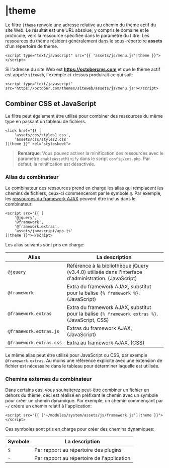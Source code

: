 # |theme

Le filtre `|theme` renvoie une adresse relative au chemin du thème actif du site Web. Le résultat est une URL absolue, y compris le domaine et le protocole, vers la ressource spécifiée dans le paramètre du filtre. Les ressources du thème résident généralement dans le sous-répertoire **assets** d'un répertoire de thème.

    <script type="text/javascript" src="{{ 'assets/js/menu.js'|theme }}"></script>

Si l'adresse du site Web est **https://octobercms.com** et que le thème actif est appelé `siteweb`, l'exemple ci-dessus produirait ce qui suit:

    <script type="text/javascript" src="https://october.com/themes/siteweb/assets/js/menu.js"></script>

<a name="combine-css-javascript"> </a>

## Combiner CSS et JavaScript

Le filtre peut également être utilisé pour combiner des ressources du même type en passant un tableau de fichiers.

    <link href="{{ [
        'assets/css/styles1.css',
        'assets/css/styles2.css'
    ]|theme }}" rel="stylesheet">

> **Remarque**: Vous pouvez activer la minification des ressources avec le paramètre `enableAssetMinify` dans le script `config/cms.php`. Par défaut, la minification est désactivée.

<a name="combiner-aliases"> </a>

### Alias ​​du combinateur

Le combinateur des ressources prend en charge les alias qui remplacent les chemins de fichiers, ceux-ci commenceront par le symbole `@`. Par exemple, les [ressources du framework AJAX](../ajax/introduction#framework-script) peuvent être inclus dans le combinateur:

    <script src="{{ [
        '@jquery',
        '@framework',
        '@framework.extras',
        'assets/javascript/app.js'
    ]|theme }}"></script>

Les alias suivants sont pris en charge:

| Alias ​​                | La description                                                                                       |
| ----------------------- | ---------------------------------------------------------------------------------------------------- |
| `@jquery`               | Référence à la bibliothèque jQuery (v3.4.0) utilisée dans l'interface d'administration. (JavaScript) |
| `@framework`            | Extra du framework AJAX, substitut pour la balise `{% framework %}`. (JavaScript)                    |
| `@framework.extras`     | Extra du framework AJAX, substitut pour la balise `{% framework extras %}`. (JavaScript, CSS)        |
| `@framework.extras.js`  | Extras du framework AJAX, (JavaScript)                                                               |
| `@framework.extras.css` | Extra au framework AJAX, (CSS)                                                                       |

Le même alias peut être utilisé pour JavaScript ou CSS, par exemple `@framework.extras`. Au moins une référence explicite avec une extension de fichier est nécessaire dans le tableau pour déterminer laquelle est utilisée.

<a name="external-combiner-paths"> </a>

### Chemins externes du combinateur

Dans certains cas, vous souhaiterez peut-être combiner un fichier en dehors du thème, ceci est réalisé en préfixant le chemin avec un symbole pour créer un chemin dynamique. Par exemple, un chemin commençant par `~/` créera un chemin relatif à l'application:

    <script src="{{ ['~/modules/system/assets/js/framework.js']|theme }}"></script>

Ces symboles sont pris en charge pour créer des chemins dynamiques:

| Symbole | La description                             |
| ------- | ------------------------------------------ |
| `$`     | Par rapport au répertoire des plugins      |
| `~`     | Par rapport au répertoire de l'application |
